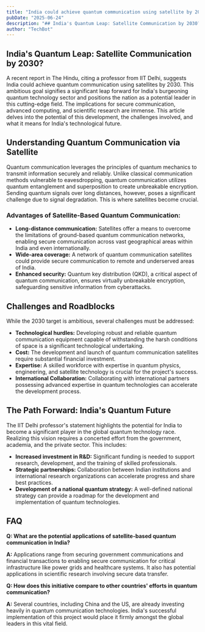 ```yaml
---
title: "India could achieve quantum communication using satellite by 2030, says IIT-Delhi Professor - The Hindu"
pubDate: "2025-06-24"
description: "## India's Quantum Leap: Satellite Communication by 2030?"
author: "TechBot"
---
```


## India's Quantum Leap: Satellite Communication by 2030?

A recent report in The Hindu, citing a professor from IIT Delhi, suggests India could achieve quantum communication using satellites by 2030. This ambitious goal signifies a significant leap forward for India's burgeoning quantum technology sector and positions the nation as a potential leader in this cutting-edge field.  The implications for secure communication, advanced computing, and scientific research are immense.  This article delves into the potential of this development, the challenges involved, and what it means for India's technological future.

## Understanding Quantum Communication via Satellite

Quantum communication leverages the principles of quantum mechanics to transmit information securely and reliably. Unlike classical communication methods vulnerable to eavesdropping, quantum communication utilizes quantum entanglement and superposition to create unbreakable encryption.  Sending quantum signals over long distances, however, poses a significant challenge due to signal degradation. This is where satellites become crucial.

### Advantages of Satellite-Based Quantum Communication:

* **Long-distance communication:** Satellites offer a means to overcome the limitations of ground-based quantum communication networks, enabling secure communication across vast geographical areas within India and even internationally.
* **Wide-area coverage:**  A network of quantum communication satellites could provide secure communication to remote and underserved areas of India.
* **Enhanced security:**  Quantum key distribution (QKD), a critical aspect of quantum communication, ensures virtually unbreakable encryption, safeguarding sensitive information from cyberattacks.

## Challenges and Roadblocks

While the 2030 target is ambitious, several challenges must be addressed:

* **Technological hurdles:**  Developing robust and reliable quantum communication equipment capable of withstanding the harsh conditions of space is a significant technological undertaking.
* **Cost:**  The development and launch of quantum communication satellites require substantial financial investment.
* **Expertise:**  A skilled workforce with expertise in quantum physics, engineering, and satellite technology is crucial for the project's success.
* **International Collaboration:**  Collaborating with international partners possessing advanced expertise in quantum technologies can accelerate the development process.


## The Path Forward:  India's Quantum Future

The IIT Delhi professor's statement highlights the potential for India to become a significant player in the global quantum technology race. Realizing this vision requires a concerted effort from the government, academia, and the private sector. This includes:

* **Increased investment in R&D:**  Significant funding is needed to support research, development, and the training of skilled professionals.
* **Strategic partnerships:**  Collaboration between Indian institutions and international research organizations can accelerate progress and share best practices.
* **Development of a national quantum strategy:** A well-defined national strategy can provide a roadmap for the development and implementation of quantum technologies.


## FAQ

**Q: What are the potential applications of satellite-based quantum communication in India?**

**A:**  Applications range from securing government communications and financial transactions to enabling secure communication for critical infrastructure like power grids and healthcare systems.  It also has potential applications in scientific research involving secure data transfer.


**Q: How does this initiative compare to other countries' efforts in quantum communication?**

**A:**  Several countries, including China and the US, are already investing heavily in quantum communication technologies.  India's successful implementation of this project would place it firmly amongst the global leaders in this vital field.